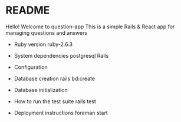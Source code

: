 # README

Hello! Welcome to question-app
This is a simple Rails & React app for managing questions and answers

* Ruby version
  ruby-2.6.3

* System dependencies
  postgresql
  Rails

* Configuration

* Database creation
  rails bd:create

* Database initialization

* How to run the test suite
  rails test

* Deployment instructions
  foreman start
